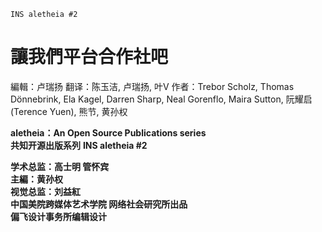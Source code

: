 
```
INS aletheia #2
```


# 讓我們平台合作社吧

編輯：卢瑞扬 
翻译：陈玉洁, 卢瑞扬, 叶V
作者：Trebor Scholz, Thomas Dönnebrink, Ela Kagel, Darren Sharp, Neal Gorenflo, Maira Sutton, 阮耀启(Terence Yuen), 熊节, 黄孙权




**aletheia：An Open Source Publications series**  
**共知开源出版系列**
**INS aletheia #2**

**学术总监：高士明 管怀宾**  
**主編：黄孙权**  
**视觉总监：刘益紅**  
**中国美院跨媒体艺术学院 网络社会研究所出品**  
**偏飞设计事务所编辑设计**



